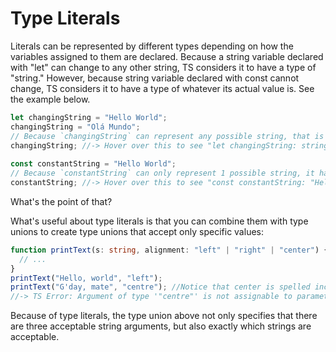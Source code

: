 # Type Literals

Literals can be represented by different types depending on how the variables assigned to them are declared. Because a string variable declared with "let" can change to any other string, TS considers it to have a type of "string." However, because string variable declared with const cannot change, TS considers it to have a type of whatever its actual value is. See the example below. 

```ts
let changingString = "Hello World";
changingString = "Olá Mundo";
// Because `changingString` can represent any possible string, that is how TypeScript describes it in the type system
changingString; //-> Hover over this to see "let changingString: string"
 
const constantString = "Hello World";
// Because `constantString` can only represent 1 possible string, it has a literal type representation
constantString; //-> Hover over this to see "const constantString: "Hello World""
```

What's the point of that?

What's useful about type literals is that you can combine them with type unions to create type unions that accept only specific values:

```ts
function printText(s: string, alignment: "left" | "right" | "center") {
  // ...
}
printText("Hello, world", "left");
printText("G'day, mate", "centre"); //Notice that center is spelled incorrectly. TS will catch this error.
//-> TS Error: Argument of type '"centre"' is not assignable to parameter of type '"left" | "right" | "center"'.
```

Because of type literals, the type union above not only specifies that there are three acceptable string arguments, but also exactly which strings are acceptable.
